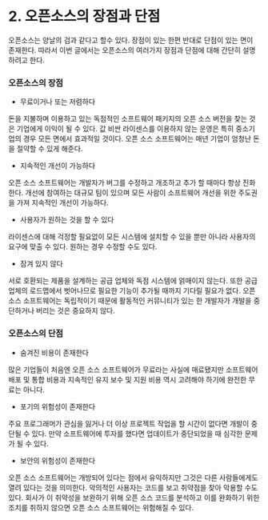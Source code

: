 # 2. 오픈소스의 장점과 단점

오픈소스는 양날의 검과 같다고 할수 있다. 장점이 있는 한편 반대로 단점이 있는 면이 존재한다. 따라서 이번 글에서는 오픈소스의 여러가지 장점과 단점에 대해 간단히 설명하려고 한다.

### 오픈소스의 장점

* 무료이거나 또는 저렴하다

돈을 지불하며 이용하고 있는 독점적인 소프트웨어 패키지의 오픈 소스 버전을 찾는 것은 기업에게 이익이 될 수 있다. 값 비싼 라이센스를 이용하지 않는 운영은 특히 중소기업의 경우 모든 면에서 효과적일 것이다. 오픈 소스 소프트웨어는 매년 기업이 엄청난 돈을 절약할 수 있게 해준다.

* 지속적인 개선이 가능하다

오픈 소스 소프트웨어는 개발자가 버그를 수정하고 개조하고 추가 할 때마다 항상 진화한다. 개선에 참여하는 대규모 팀이 있으며 모든 사람이 소프트웨어 개선을 위한 주도권을 가져 지속적인 개선이 가능하다.

* 사용자가 원하는 것을 할 수 있다

라이센스에 대해 걱정할 필요없이 모든 시스템에 설치할 수 있을 뿐만 아니라 사용자의 요구에 맞출 수 있다. 원하는 경우 수정할 수도 있다.

* 잠겨 있지 않다

서로 호환되는 제품을 설계하는 공급 업체와 독점 시스템에 얽매이지 않는다. 또한 공급 업체의 로드맵에서 벗어나므로 필요한 기능이 추가될 때까지 기다릴 필요가 없다. 오픈 소스 소프트웨어는 독립적이기 때문에 활동적인 커뮤니티가 있는 한 개발자가 개발을 중단하거나 버리는 것은 중요하지 않다.

### 오픈소스의 단점

* 숨겨진 비용이 존재한다

많은 기업들이 처음엔 오픈 소스 소프트웨어가 무료라는 사실에 매료됐지만 소프트웨어 배포 및 통합 비용과 지속적인 유지 보수 및 지원 비용 역시 고려해야 하기에 완전한 무료는 아니다.

* 포기의 위험성이 존재한다

주요 프로그래머가 관심을 잃거나 더 이상 프로젝트 작업을 할 시간이 없다면 개발이 중단될 수 있다. 만약 소프트웨어에 투자를 했다면 업데이트가 중단되었을 때 심각한 문제가 될 수 있다.

* 보안의 위험성이 존재한다

오픈 소스 소프트웨어는 개방되어 있다는 점에서 유익하지만 그것은 다른 사람들에게도 열려 있다는 것을 의미한다. 악의적인 사용자는 코드를 보고 취약점을 찾아 악용할 수도 있다. 회사가 이 취약성을 보완하기 위해 오픈 소스 코드를 분석하고 이를 완화하기 위한 조치를 취하지 않으면 오픈 소스 소프트웨어는 위험해질 수 있다.

